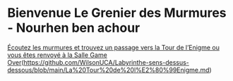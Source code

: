 # Bienvenue Le Grenier des Murmures - Nourhen ben achour

[Écoutez les murmures et trouvez un passage vers la Tour de l’Enigme ou vous êtes renvoyé à la Salle Game Over](https://github.com/WilsonUCA/Labyrinthe-sens-dessus-dessous/blob/main/GAMEOVER.md)(https://github.com/WilsonUCA/Labyrinthe-sens-dessus-dessous/blob/main/La%20Tour%20de%20l%E2%80%99Enigme.md)